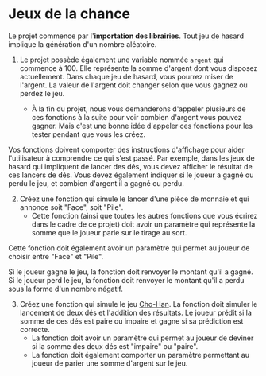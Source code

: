 # Jeux de la chance

Le projet commence par l'**importation des librairies**. Tout jeu de hasard implique la génération d'un nombre aléatoire.



1. Le projet possède également une variable nommée `argent` qui commence à 100. Elle représente la somme d'argent dont vous disposez actuellement. Dans chaque jeu de hasard, vous pourrez miser de l'argent. La valeur de l'argent doit changer selon que vous gagnez ou perdez le jeu.

    - À la fin du projet, nous vous demanderons d'appeler plusieurs de ces fonctions à la suite pour voir combien d'argent vous pouvez gagner. Mais c'est une bonne idée d'appeler ces fonctions pour les tester pendant que vous les créez.

Vos fonctions doivent comporter des instructions d'affichage pour aider l'utilisateur à comprendre ce qui s'est passé. 
Par exemple, dans les jeux de hasard qui impliquent de lancer des dés, vous devez afficher le résultat de ces lancers de dés. Vous devez également indiquer si le joueur a gagné ou perdu le jeu, et combien d'argent il a gagné ou perdu.

2. Créez une fonction qui simule le lancer d'une pièce de monnaie et qui annonce soit "Face", soit "Pile". 
    - Cette fonction (ainsi que toutes les autres fonctions que vous écrirez dans le cadre de ce projet) doit avoir un paramètre qui représente la somme que le joueur parie sur le tirage au sort.

Cette fonction doit également avoir un paramètre qui permet au joueur de choisir entre "Face" et "Pile".

Si le joueur gagne le jeu, la fonction doit renvoyer le montant qu'il a gagné. Si le joueur perd le jeu, la fonction doit renvoyer le montant qu'il a perdu sous la forme d'un nombre négatif.

3. Créez une fonction qui simule le jeu [Cho-Han](https://en.wikipedia.org/wiki/Ch%C5%8D-han). La fonction doit simuler le lancement de deux dés et l'addition des résultats. Le joueur prédit si la somme de ces dés est paire ou impaire et gagne si sa prédiction est correcte.
    - La fonction doit avoir un paramètre qui permet au joueur de deviner si la somme des deux dés est "impaire" ou "paire".
    - La fonction doit également comporter un paramètre permettant au joueur de parier une somme d'argent sur le jeu.
